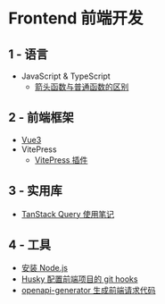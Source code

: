 # Frontend 前端开发

## 1 - 语言

- JavaScript & TypeScript
  - [箭头函数与普通函数的区别](./JS-TS/箭头函数与普通函数的区别.md)

## 2 - 前端框架

- [Vue3](./Vue3/index.md)
- VitePress
  - [VitePress 插件](./VitePress插件.md)

## 3 - 实用库

- [TanStack Query 使用笔记](./tanstack-query库使用笔记.md)

## 4 - 工具

- [安装 Node.js](./Node.js%20安装.md)
- [Husky 配置前端项目的 git hooks](./Husky-配置前端项目的git%20hooks.md)
- [openapi-generator 生成前端请求代码](./openapi-generator%20生成前端请求代码.md)

